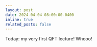 ```yaml
---
layout: post
date: 2024-04-04 08:00:00-0400
inline: true
related_posts: false
---
```


Today: my very first QFT lecture! Whooo!

